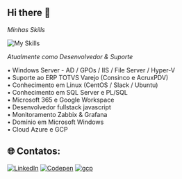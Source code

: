 ## Hi there 👋

*Minhas Skills*

![My Skills](https://skillicons.dev/icons?i=windows,linux,html,css,js,react,nodejs,python,mysql,github,grafana,azure,gcp)

*Atualmente como Desenvolvedor & Suporte* <p>

• Windows Server - AD / GPOs / IIS / File Server  / Hyper-V<br>
• Suporte ao ERP TOTVS Varejo (Consinco e AcruxPDV)<br>
• Conhecimento em Linux (CentOS / Slack / Ubuntu)<br>
• Conhecimento em SQL Server e PL/SQL<br>
• Microsoft 365 e Google Workspace<br>
• Desenvolvedor fullstack javascript<br>
• Monitoramento Zabbix & Grafana<br>
• Domínio em Microsoft Windows<br>
• Cloud Azure e GCP<br>


## 🌐 Contatos:
[![LinkedIn](https://skillicons.dev/icons?i=linkedin)](https://www.linkedin.com/in/denison-marques/) 
[![Codepen](https://skillicons.dev/icons?i=codepen)](https://codepen.io/denison-marques) 
[![gcp](https://skillicons.dev/icons?i=gcp)](mailto:denisom.m@gmail.com)
